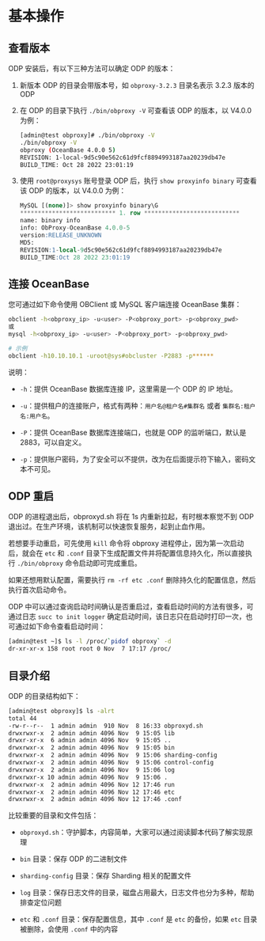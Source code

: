 # 基本操作

## 查看版本

ODP 安装后，有以下三种方法可以确定 ODP 的版本：

1. 新版本 ODP 的目录会带版本号，如 `obproxy-3.2.3` 目录名表示 3.2.3 版本的 ODP

2. 在 ODP 的目录下执行 `./bin/obproxy -V` 可查看该 ODP 的版本，以 V4.0.0 为例：

   ```bash
   [admin@test obproxy]# ./bin/obproxy -V
   ./bin/obproxy -V
   obproxy (OceanBase 4.0.0 5)
   REVISION: 1-local-9d5c90e562c61d9fcf8894993187aa20239db47e
   BUILD_TIME: Oct 28 2022 23:01:19
   ```

3. 使用 `root@proxysys` 账号登录 ODP 后，执行 `show proxyinfo binary` 可查看该 ODP 的版本，以 V4.0.0 为例：

   ```sql
   MySQL [(none)]> show proxyinfo binary\G
   *************************** 1. row ***************************
   name: binary info
   info: ObProxy-OceanBase 4.0.0-5
   version:RELEASE_UNKNOWN
   MD5:
   REVISION:1-local-9d5c90e562c61d9fcf8894993187aa20239db47e
   BUILD_TIME:Oct 28 2022 23:01:19
   ```

## 连接 OceanBase

您可通过如下命令使用 OBClient 或 MySQL 客户端连接 OceanBase 集群：

```bash
obclient -h<obproxy_ip> -u<user> -P<obproxy_port> -p<obproxy_pwd>
或
mysql -h<obproxy_ip> -u<user> -P<obproxy_port> -p<obproxy_pwd>

# 示例
obclient -h10.10.10.1 -uroot@sys#obcluster -P2883 -p******
```

说明：

* `-h`：提供 OceanBase 数据库连接 IP，这里需是一个 ODP 的 IP 地址。

* `-u`：提供租户的连接账户，格式有两种：`用户名@租户名#集群名` 或者 `集群名:租户名:用户名`。

* `-P`：提供 OceanBase 数据库连接端口，也就是 ODP 的监听端口，默认是 2883，可以自定义。

* `-p`：提供账户密码，为了安全可以不提供，改为在后面提示符下输入，密码文本不可见。

## ODP 重启

ODP 的进程退出后，obproxyd.sh 将在 1s 内重新拉起，有时根本察觉不到 ODP 退出过。在生产环境，该机制可以快速恢复服务，起到止血作用。

若想要手动重启，可先使用 `kill` 命令将 obproxy 进程停止，因为第一次启动后，就会在 `etc` 和 `.conf` 目录下生成配置文件并将配置信息持久化，所以直接执行 `./bin/obproxy` 命令启动即可完成重启。

如果还想用默认配置，需要执行 `rm -rf etc .conf` 删除持久化的配置信息，然后执行首次启动命令。

ODP 中可以通过查询启动时间确认是否重启过，查看启动时间的方法有很多，可通过日志 `succ to init logger` 确定启动时间，该日志只在启动时打印一次，也可通过如下命令查看启动时间：

```bash
[admin@test ~]$ ls -l /proc/`pidof obproxy` -d
dr-xr-xr-x 158 root root 0 Nov  7 17:17 /proc/
```

## 目录介绍

ODP 的目录结构如下：

```bash
[admin@test obproxy]$ ls -alrt
total 44
-rw-r--r--  1 admin admin  910 Nov  8 16:33 obproxyd.sh
drwxrwxr-x  2 admin admin 4096 Nov  9 15:05 lib
drwxr-xr-x  6 admin admin 4096 Nov  9 15:05 ..
drwxrwxr-x  2 admin admin 4096 Nov  9 15:05 bin
drwxrwxr-x  2 admin admin 4096 Nov  9 15:06 sharding-config
drwxrwxr-x  2 admin admin 4096 Nov  9 15:06 control-config
drwxrwxr-x  2 admin admin 4096 Nov  9 15:06 log
drwxrwxr-x 10 admin admin 4096 Nov  9 15:06 .
drwxrwxr-x  2 admin admin 4096 Nov 12 17:46 run
drwxrwxr-x  2 admin admin 4096 Nov 12 17:46 etc
drwxrwxr-x  2 admin admin 4096 Nov 12 17:46 .conf

```

比较重要的目录和文件包括：

* `obproxyd.sh`：守护脚本，内容简单，大家可以通过阅读脚本代码了解实现原理

* `bin` 目录：保存 ODP 的二进制文件

* `sharding-config` 目录：保存 Sharding 相关的配置文件

* `log` 目录：保存日志文件的目录，磁盘占用最大，日志文件也分为多种，帮助排查定位问题

* `etc` 和 `.conf` 目录：保存配置信息，其中 `.conf` 是 `etc` 的备份，如果 `etc` 目录被删除，会使用 `.conf` 中的内容
